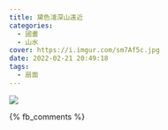 ```yaml
---
title: 黛色淺深山遠近
categories:
  - 國畫
  - 山水
cover: https://i.imgur.com/sm7Af5c.jpg
date: 2022-02-21 20:49:18
tags:
  - 扇面
---
```


![](https://i.imgur.com/sm7Af5c.jpg)

{% fb_comments %}
